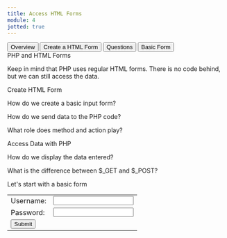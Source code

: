 ```yaml
---
title: Access HTML Forms
module: 4
jotted: true
---
```


<div class="tab">
  <button class="tablinks active" onclick="openTab(event, 'Overview')">Overview</button>
  <button class="tablinks" onclick="openTab(event, 'Create')">Create a HTML Form</button>
 <button class="tablinks" onclick="openTab(event, 'Display')">Questions</button>
 <button class="tablinks" onclick="openTab(event, 'BasicForm')">Basic Form</button>
 
 
</div>

<div id="Overview" class="tabcontent" style="display:block">
PHP and HTML Forms
<p>
Keep in mind that PHP uses regular HTML forms.  There is no code behind, but we can still access the data.</p>
</div>

<div id="Create" class="tabcontent">
Create HTML Form
<p>
How do we create a basic input form?</p>
<p>
How do we send data to the PHP code?</p>
<p>
What role does method and action play?</p>
</div>

<div id="Display" class="tabcontent">
Access Data with PHP
<p>
How do we display the data entered?</p>
<p>
What is the difference between $_GET and $_POST?</p>
</div>
<div id="BasicForm" class="tabcontent">
Let's start with a basic form

<html>
    <head>
        <title>Login!</title>
    </head>
    <body>
        <form action="processlogin.php" method="POST">
        <table>
            <tr>
                <td>
                    Username:
                </td>
                <td>
                    <input type="text" name="username">
                </td>
            </tr>
            <tr>
                <td>
                    Password:
                </td>
                <td>
                    <input type="text" name="pwd">
                </td>
            </tr>
            <tr>
                <td colspan="2">
                    <input type="submit" value="Submit">
                </td>
            </tr>
        </table>
        </form>
    </body>
</html>
</div>
